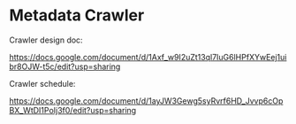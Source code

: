 # Metadata Crawler

Crawler design doc:

https://docs.google.com/document/d/1Axf_w9I2uZt13ql7IuG6lHPfXYwEej1uibr8OJW-t5c/edit?usp=sharing

Crawler schedule:

https://docs.google.com/document/d/1ayJW3Gewg5syRvrf6HD_Jvvp6cOpBX_WtDI1PoIj3f0/edit?usp=sharing
